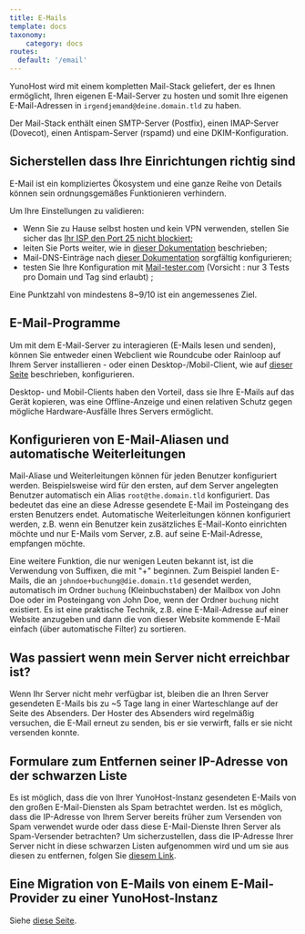 ```yaml
---
title: E-Mails
template: docs
taxonomy:
    category: docs
routes:
  default: '/email'
---
```


YunoHost wird mit einem kompletten Mail-Stack geliefert, der es Ihnen ermöglicht, Ihren eigenen E-Mail-Server zu hosten und somit Ihre eigenen E-Mail-Adressen in ```irgendjemand@deine.domain.tld``` zu haben.

Der Mail-Stack enthält einen SMTP-Server (Postfix), einen IMAP-Server (Dovecot), einen Antispam-Server (rspamd) und eine DKIM-Konfiguration.

## Sicherstellen dass Ihre Einrichtungen richtig sind

E-Mail ist ein kompliziertes Ökosystem und eine ganze Reihe von Details können sein ordnungsgemäßes Funktionieren verhindern.

Um Ihre Einstellungen zu validieren:

- Wenn Sie zu Hause selbst hosten und kein VPN verwenden, stellen Sie sicher das [Ihr ISP den Port 25 nicht blockiert](https://yunohost.org/#/isp); 
- leiten Sie Ports weiter, wie in [dieser Dokumentation](https://yunohost.org/#/isp_box_config) beschrieben;
- Mail-DNS-Einträge nach [dieser Dokumentation](https://yunohost.org/#/dns_config) sorgfältig konfigurieren;
- testen Sie Ihre Konfiguration mit [Mail-tester.com](https://mail-tester.com/) (Vorsicht : nur 3 Tests pro Domain und Tag sind erlaubt) ;

Eine Punktzahl von mindestens 8~9/10 ist ein angemessenes Ziel.

## E-Mail-Programme

Um mit dem E-Mail-Server zu interagieren (E-Mails lesen und senden), können Sie entweder einen Webclient wie Roundcube oder Rainloop auf Ihrem Server installieren - oder einen Desktop-/Mobil-Client, wie auf [dieser Seite](https://yunohost.org/#/email_configure_client) beschrieben, konfigurieren.

Desktop- und Mobil-Clients haben den Vorteil, dass sie Ihre E-Mails auf das Gerät kopieren, was eine Offline-Anzeige und einen relativen Schutz gegen mögliche Hardware-Ausfälle Ihres Servers ermöglicht.

## Konfigurieren von E-Mail-Aliasen und automatische Weiterleitungen

Mail-Aliase und Weiterleitungen können für jeden Benutzer konfiguriert werden. Beispielsweise wird für den ersten,  auf dem Server angelegten Benutzer automatisch ein Alias ```root@the.domain.tld``` konfiguriert.  Das bedeutet das eine an diese Adresse gesendete E-Mail im Posteingang des ersten Benutzers endet. Automatische Weiterleitungen können konfiguriert werden, z.B. wenn ein Benutzer kein zusätzliches E-Mail-Konto einrichten möchte und nur E-Mails vom Server, z.B. auf seine E-Mail-Adresse, empfangen möchte.

Eine weitere Funktion, die nur wenigen Leuten bekannt ist, ist die Verwendung von Suffixen, die mit "+" beginnen. Zum Beispiel landen E-Mails, die an ```johndoe+buchung@die.domain.tld``` gesendet werden, automatisch im Ordner ```buchung``` (Kleinbuchstaben) der Mailbox von John Doe oder im Posteingang von John Doe, wenn der Ordner ```buchung``` nicht existiert. Es ist eine praktische Technik, z.B. eine E-Mail-Adresse auf einer Website anzugeben und dann die von dieser Website kommende E-Mail einfach (über automatische Filter) zu sortieren.

## Was passiert wenn mein Server nicht erreichbar ist?

Wenn Ihr Server nicht mehr verfügbar ist, bleiben die an Ihren Server gesendeten E-Mails bis zu ~5 Tage lang in einer Warteschlange auf der Seite des Absenders. Der Hoster des Absenders wird regelmäßig versuchen, die E-Mail erneut zu senden, bis er sie verwirft, falls er sie nicht versenden konnte.

## Formulare zum Entfernen seiner IP-Adresse von der schwarzen Liste

Es ist möglich, dass die von Ihrer YunoHost-Instanz gesendeten E-Mails von den großen E-Mail-Diensten als Spam betrachtet werden. Ist es möglich, dass die IP-Adresse von Ihrem Server bereits früher zum Versenden von Spam verwendet wurde oder dass diese E-Mail-Dienste Ihren Server als Spam-Versender betrachten? Um sicherzustellen, dass die IP-Adresse Ihrer Server nicht in diese schwarzen Listen aufgenommen wird und um sie aus diesen zu entfernen, folgen Sie [diesem Link](https://yunohost.org/#/blacklist_forms).

## Eine Migration von E-Mails von einem E-Mail-Provider zu einer YunoHost-Instanz

Siehe [diese Seite](https://yunohost.org/#/email_migration).

